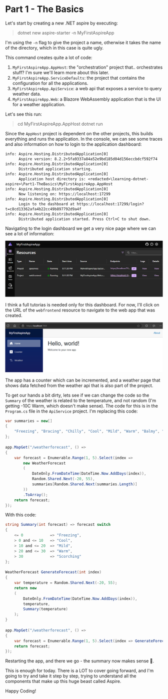 # Part 1 - The Basics

Let's start by creating a new .NET aspire by executing:

> dotnet new aspire-starter -n MyFirstAspireApp

I'm using the `-n` flag to give the project a name, otherwise it takes the name of the directory, 
which in this case is quite ugly.

This command creates quite a lot of code:

1. `MyFirstAspireApp.AppHost`: the "orchestration" project that.. orchestrates stuff? I'm sure we'll learn more
about this later.
1. `MyFirstAspireApp.ServiceDefaults`: the project that contains the configuration for all the applications.
1. `MyFirstAspireApp.ApiService`: a web api that exposes a service to query weather data.
1. `MyFirstAspireApp.Web`: a Blazore WebAssembly application that is the UI for a weather application.

Let's see this run:

> cd MyFirstAspireApp.AppHost
> dotnet run

Since the `AppHost` project is dependent on the other projects, this builds everything and runs the application. In the
console, we can see some traces and also information on how to login to the application dashboard:

```
info: Aspire.Hosting.DistributedApplication[0]
      Aspire version: 8.2.2+5fa9337a84a52e9bd185d04d156eccbdcf592f74
info: Aspire.Hosting.DistributedApplication[0]
      Distributed application starting.
info: Aspire.Hosting.DistributedApplication[0]
      Application host directory is: <redacted>\learning-dotnet-aspire>\Part1-TheBasics\MyFirstAspireApp.AppHost
info: Aspire.Hosting.DistributedApplication[0]
      Now listening on: https://localhost:17299
info: Aspire.Hosting.DistributedApplication[0]
      Login to the dashboard at https://localhost:17299/login?t=c8cd13362afa4b22cc49b897792d9a4f
info: Aspire.Hosting.DistributedApplication[0]
      Distributed application started. Press Ctrl+C to shut down.
```

Navigating to the login dashboard we get a very nice page where we can see a lot of information:

![alt text](dashboard-main.png)

I think a full tutorias is needed only for this dashboard. For now, I'll click on the URL of the `webfrontend` resource
to navigate to the web app that was created.

![alt text](app-landing-page.png)

The app has a counter which can be incremented, and a weather page that shows data fetched from the weather
api that is also part of the project.

To get our hands a bit dirty, lets see if we can change the code so the `Summary` of the weather
is related to the temperature, and not random (I'm getting -10C Warm, which doesn't make sense). The code for this is
in the `Program.cs` file in the `ApiService` project. I'm replacing this code:

```csharp
var summaries = new[]
{
    "Freezing", "Bracing", "Chilly", "Cool", "Mild", "Warm", "Balmy", "Hot", "Sweltering", "Scorching"
};

app.MapGet("/weatherforecast", () =>
{
    var forecast = Enumerable.Range(1, 5).Select(index =>
        new WeatherForecast
        (
            DateOnly.FromDateTime(DateTime.Now.AddDays(index)),
            Random.Shared.Next(-20, 55),
            summaries[Random.Shared.Next(summaries.Length)]
        ))
        .ToArray();
    return forecast;
});
```

With this code:

```csharp
string Summary(int forecast) => forecast switch
{
    <= 0            => "Freezing",
    > 0 and <= 10   => "Cool",
    > 10 and <= 20  => "Mild",
    > 20 and <= 30  => "Warm",
    > 30            => "Scorching"
};

WeatherForecast GenerateForecast(int index)
{
    var temperature = Random.Shared.Next(-20, 55);
    return new
    (
        DateOnly.FromDateTime(DateTime.Now.AddDays(index)),
        temperature,
        Summary(temperature)
    );
}

app.MapGet("/weatherforecast", () =>
{
    var forecast = Enumerable.Range(1, 5).Select(index => GenerateForecast(index)).ToArray();
    return forecast;
});
```

Restarting the app, and there we go - the summary now makes sense 🎉.

This is enough for today. There is a LOT to cover going forward, and I'm going to try and take it step by step, trying to understand
all the components that make up this huge beast called Aspire.

Happy Coding!



